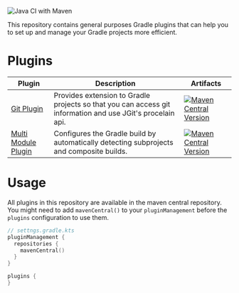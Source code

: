 ![Java CI with Maven](https://github.com/link-intersystems/lis-gradle-plugins/workflows/Java%20CI%20with%20Gradle/badge.svg)

This repository contains general purposes Gradle plugins that can help you to set up and manage your Gradle projects more efficient.  

# Plugins


| Plugin                                               | Description                                                                                                | Artifacts                                                                                                                                                                                                                                          |
|------------------------------------------------------|------------------------------------------------------------------------------------------------------------|----------------------------------------------------------------------------------------------------------------------------------------------------------------------------------------------------------------------------------------------------|
| [Git Plugin](git-plugin/README.md)                   | Provides extension to Gradle projects so that you can access git information and use JGit's procelain api. | [![Maven Central Version](https://img.shields.io/maven-central/v/com.link-intersystems.gradle.git/com.link-intersystems.gradle.git.gradle.plugin)](https://mvnrepository.com/artifact/com.link-intersystems.gradle.git)                            |
| [Multi Module Plugin](multi-module-plugin/README.md) | Configures the Gradle build by automatically detecting subprojects and composite builds.                   | [![Maven Central Version](https://img.shields.io/maven-central/v/com.link-intersystems.gradle.multi-module/com.link-intersystems.gradle.multi-module.gradle.plugin)](https://mvnrepository.com/artifact/com.link-intersystems.gradle.multi-module) |

# Usage

All plugins in this repository are available in the maven central repository.
You might need to add `mavenCentral()` to your `pluginManagement`
before the `plugins` configuration to use them.

```kotlin
// settngs.gradle.kts
pluginManagement {
  repositories {
    mavenCentral()
  }
}

plugins {
}
```